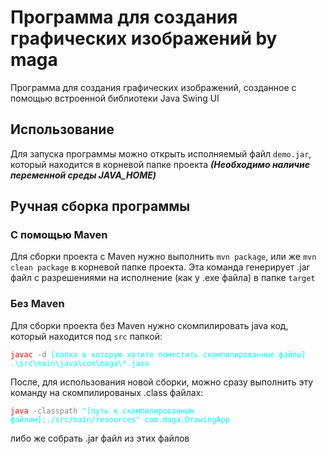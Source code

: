 # Программа для создания графических изображений by maga

Программа для создания графических изображений, созданное с помощью встроенной библиотеки Java Swing UI


## Использование
Для запуска программы можно открыть исполняемый файл ```demo.jar```, который находится в корневой папке проекта
***(Необходимо наличие переменной среды JAVA_HOME)***


## Ручная сборка программы

### С помощью Maven
Для сборки проекта с Maven нужно выполнить ```mvn package```, или же ```mvn clean package``` в корневой папке проекта. Эта команда генерирует .jar файл с разрешениями на исполнение (как у .exe файла) в папке `target`

### Без Maven
Для сборки проекта без Maven нужно скомпилировать java код, который находится под `src` папкой: <br>
<pre><code><span style="color: red;">javac</span> <span style="color: grey;">-d</span> <span style="color: cyan;">[папка в которую хотите поместить скомпилированные файлы]</span> <span style="color: cyan;">.\src\main\java\com\maga\*.java</span></code></pre>

После, для использования новой сборки, можно сразу выполнить эту команду на скомпилированых .class файлах: <br>

<pre><code><span style="color: red;">java</span> <span style="color: grey;">-classpath</span> <span style="color: cyan;">"[путь к скомпилированным файлам];./src/main/resources"</span> <span style="color: cyan;">com.maga.DrawingApp</span></code></pre>

либо же собрать .jar файл из этих файлов